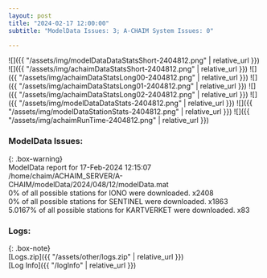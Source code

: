 ```yaml
---
layout: post
title: "2024-02-17 12:00:00"
subtitle: "ModelData Issues: 3; A-CHAIM System Issues: 0"

---
```


![]({{ "/assets/img/modelDataDataStatsShort-2404812.png" | relative_url }})
![]({{ "/assets/img/achaimDataStatsShort-2404812.png" | relative_url }})
![]({{ "/assets/img/achaimDataStatsLong00-2404812.png" | relative_url }})
![]({{ "/assets/img/achaimDataStatsLong01-2404812.png" | relative_url }})
![]({{ "/assets/img/achaimDataStatsLong02-2404812.png" | relative_url }})
![]({{ "/assets/img/modelDataDataStats-2404812.png" | relative_url }})
![]({{ "/assets/img/modelDataStationStats-2404812.png" | relative_url }})
![]({{ "/assets/img/achaimRunTime-2404812.png" | relative_url }})


### ModelData Issues:  
  
{: .box-warning}  
 ModelData report for 17-Feb-2024 12:15:07   
 /home/chaim/ACHAIM_SERVER/A-CHAIM/modelData/2024/048/12/modelData.mat   
 0% of all possible stations for IONO were downloaded. x2408   
 0% of all possible stations for SENTINEL were downloaded. x1863   
 5.0167% of all possible stations for KARTVERKET were downloaded. x83   
  


### Logs:  
  
{: .box-note}  
[Logs.zip]({{ "/assets/other/logs.zip" | relative_url }})  
[Log Info]({{ "/logInfo" | relative_url }})  
